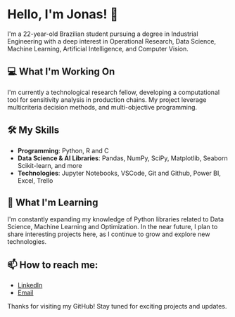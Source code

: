 # Hello, I'm Jonas! 👋

I'm a 22-year-old Brazilian student pursuing a degree in Industrial Engineering with a deep interest in  Operational Research, Data Science, Machine Learning, Artificial Intelligence, and Computer Vision. 

## 💻 What I'm Working On
I'm currently a technological research fellow, developing a computational tool for sensitivity analysis in production chains. My project leverage multicriteria decision methods, and multi-objective programming.

## 🛠️ My Skills
- **Programming**: Python, R and C
- **Data Science & AI Libraries**: Pandas, NumPy, SciPy, Matplotlib, Seaborn Scikit-learn, and more
- **Technologies**: Jupyter Notebooks, VSCode, Git and Github, Power BI, Excel, Trello

## 🌱 What I'm Learning
I'm constantly expanding my knowledge of Python libraries related to Data Science, Machine Learning and Optimization. In the near future, I plan to share interesting projects here, as I continue to grow and explore new technologies.

## 📫 How to reach me:
- [LinkedIn](https://www.linkedin.com/in/jonas-t-rodrigues-79022a22b/)
- [Email](mailto:jonastorresr0drigues@gmail.com)

Thanks for visiting my GitHub! Stay tuned for exciting projects and updates.
